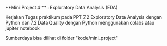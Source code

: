 **Mini Project 4 ** : Exploratory Data Analysis (EDA)

Kerjakan Tugas praktikum pada PPT  7.2 Exploratory Data Analysis
dengan Python dan 7.2  Data Quality dengan Python menggunakan colabs atau jupiter notebook

Sumberdaya bisa dilihat di folder "kode/mini_project"